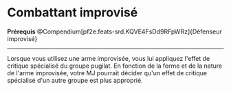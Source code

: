 # Combattant improvisé

<p><span id="ctl00_MainContent_DetailedOutput"><strong>Prérequis</strong> @Compendium[pf2e.feats-srd.KQVE4FsDd9RFpWRz]{Défenseur improvisé}<br></span></p>
<hr>
<p>Lorsque vous utilisez une arme improvisée, vous lui appliquez l'effet de critique spécialisé du groupe pugilat. En fonction de la forme et de la nature de l'arme improvisée, votre MJ pourrait décider qu'un effet de critique spécialisé d'un autre groupe est plus approprié.&nbsp;</p>
